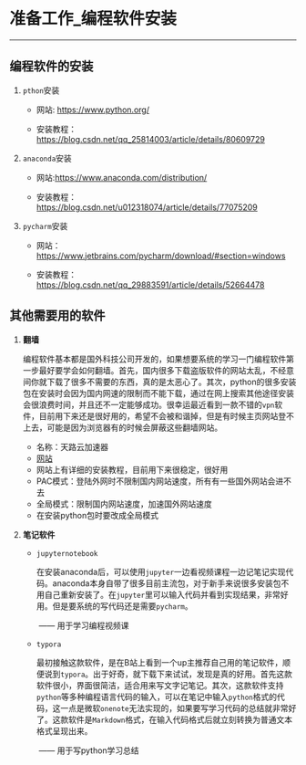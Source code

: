 # 准备工作_编程软件安装

---

## 编程软件的安装

1. `pthon`安装

   - 网站:  <https://www.python.org/>

   - 安装教程： https://blog.csdn.net/qq_25814003/article/details/80609729 
2. `anaconda`安装

   - 网站:https://www.anaconda.com/distribution/

   - 安装教程： https://blog.csdn.net/u012318074/article/details/77075209 
3. `pycharm`安装

   - 网站：https://www.jetbrains.com/pycharm/download/#section=windows
   
   - 安装教程： https://blog.csdn.net/qq_29883591/article/details/52664478 
   

## 其他需要用的软件

1. **翻墙**

   编程软件基本都是国外科技公司开发的，如果想要系统的学习一门编程软件第一步最好要学会如何翻墙。首先，国内很多下载盗版软件的网站太乱，不经意间你就下载了很多不需要的东西，真的是太恶心了。其次，python的很多安装包在安装时会因为国内网速的限制而不能下载，通过在网上搜索其他途径安装会很浪费时间，并且还不一定能够成功。很幸运最近看到一款不错的`vpn`软件，目前用下来还是很好用的，希望不会被和谐掉，但是有时候主页网站登不上去，可能是因为浏览器有的时候会屏蔽这些翻墙网站。

    - 名称：天路云加速器
    - [网站](<http://91tianlu.kim/index.php>)
    - 网站上有详细的安装教程，目前用下来很稳定，很好用
    - PAC模式：登陆外网时不限制国内网站速度，所有有一些国外网站会进不去
    - 全局模式：限制国内网站速度，加速国外网站速度
    - 在安装python包时要改成全局模式

2. **笔记软件**

   - `jupyternotebook`

     在安装anaconda后，可以使用`jupyter`一边看视频课程一边记笔记实现代码。anaconda本身自带了很多目前主流包，对于新手来说很多安装包不用自己重新安装了。在`jupyter`里可以输入代码并看到实现结果，非常好用。但是要系统的写代码还是需要`pycharm`。

     ​																															 ——	用于学习编程视频课

   - `typora`

     最初接触这款软件，是在B站上看到一个up主推荐自己用的笔记软件，顺便说到`typora`。出于好奇，就下载下来试试，发现是真的好用。首先这款软件很小，界面很简洁，适合用来写文字记笔记。其次，这款软件支持`python`等多种编程语言代码的输入，可以在笔记中输入`python`格式的代码，这一点是微软`onenote`无法实现的，如果要写学习代码的总结就非常好了。这款软件是`Markdown`格式，在输入代码格式后就立刻转换为普通文本格式呈现出来。

     ​																															——	用于写python学习总结


